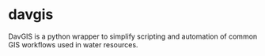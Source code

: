 # davgis
DavGIS is a python wrapper to simplify scripting and automation of common GIS workflows used in water resources.

